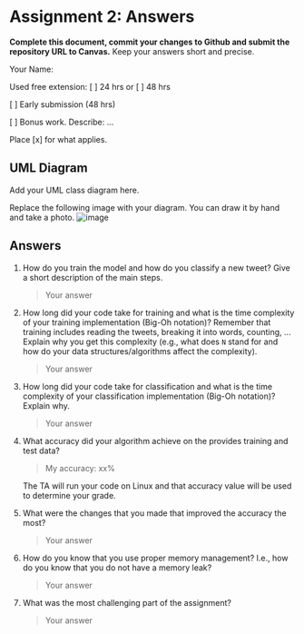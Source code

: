 # Assignment 2: Answers

**Complete this document, commit your changes to Github and submit the repository URL to Canvas.** Keep your answers short and precise.

Your Name:

Used free extension: [ ] 24 hrs or [ ] 48 hrs

[ ] Early submission (48 hrs)

[ ] Bonus work. Describe: ...

Place [x] for what applies.


## UML Diagram

Add your UML class diagram here.

Replace the following image with your diagram. You can draw it by hand and take a photo.
![image](https://github.com/user-attachments/assets/f6771a10-fecb-41c1-af30-051a099d7c21)

## Answers

1. How do you train the model and how do you classify a new tweet? Give a short description of the main steps.

    > Your answer

2. How long did your code take for training and what is the time complexity of your training implementation (Big-Oh notation)? Remember that training includes reading the tweets, breaking it into words, counting, ... Explain why you get this complexity (e.g., what does `N` stand for and how do your data structures/algorithms affect the complexity).

   > Your answer

3. How long did your code take for classification and what is the time complexity of your classification implementation (Big-Oh notation)? Explain why.

   > Your answer

4. What accuracy did your algorithm achieve on the provides training and test data? 

   > My accuracy: xx%

   The TA will run your code on Linux and that accuracy value will be used to determine your grade.

5. What were the changes that you made that improved the accuracy the most?
   
   > Your answer

6. How do you know that you use proper memory management? I.e., how do you know that you do not have
   a memory leak?

   > Your answer

6. What was the most challenging part of the assignment?

   > Your answer
